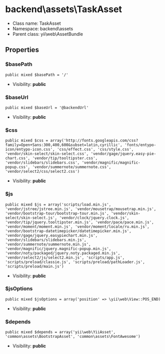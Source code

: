 backend\assets\TaskAsset
===============






* Class name: TaskAsset
* Namespace: backend\assets
* Parent class: yii\web\AssetBundle





Properties
----------


### $basePath

    public mixed $basePath = '/'





* Visibility: **public**


### $baseUrl

    public mixed $baseUrl = '@backendUrl'





* Visibility: **public**


### $css

    public mixed $css = array('http://fonts.googleapis.com/css?family=Open+Sans:300,400,600&subset=latin,cyrillic', 'fonts/entypo-icon/entypo-icon.css', 'css/effect.css', 'css/style.css', 'vendor/skin-select/skin-select.css', 'vendor/gage/jquery.easy-pie-chart.css', 'vendor/tip/tooltipster.css', 'vendor/slidebars/slidebars.css', 'vendor/magnific/magnific-popup.css', 'vendor/summernote/summernote.css', 'vendor/select2/css/select2.css')





* Visibility: **public**


### $js

    public mixed $js = array('scripts/load.min.js', 'vendor/jstree/jstree.min.js', 'vendor/mousetrap/mousetrap.min.js', 'vendor/bootstrap-tour/bootstrap-tour.min.js', 'vendor/skin-select/skin-select.js', 'vendor/clock/jquery.clock.js', 'vendor/tip/jquery.tooltipster.min.js', 'vendor/pace/pace.min.js', 'vendor/moment/moment.min.js', 'vendor/moment/locale/ru.min.js', 'vendor/bootstrap-datetimepicker/datetimepicker.min.js', 'vendor/gage/jquery.easypiechart.min.js', 'vendor/slidebars/slidebars.min.js', 'vendor/summernote/summernote.min.js', 'vendor/magnific/jquery.magnific-popup.min.js', 'vendor/noty/packaged/jquery.noty.packaged.min.js', 'vendor/select2/js/select2.min.js', 'scripts/app.js', 'scripts/preload/classie.js', 'scripts/preload/pathLoader.js', 'scripts/preload/main.js')





* Visibility: **public**


### $jsOptions

    public mixed $jsOptions = array('position' => \yii\web\View::POS_END)





* Visibility: **public**


### $depends

    public mixed $depends = array('yii\web\YiiAsset', 'common\assets\BootstrapAsset', 'common\assets\FontAwesome')





* Visibility: **public**



